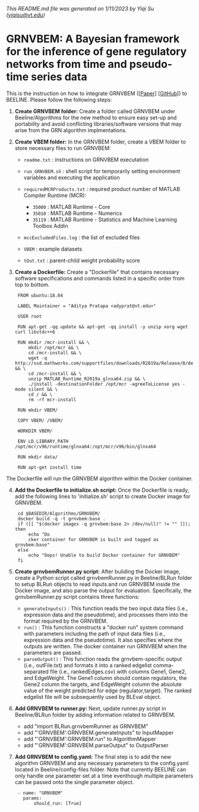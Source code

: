 *This README.md file was generated on 1/11/2023 by Yiqi Su (yiqisu@vt.edu)*
<!-- remove all comments (like this) before final save  -->

# GRNVBEM: A Bayesian framework for the inference of gene regulatory networks from time and pseudo-time series data

This is the instruction on how to integrate GRNVBEM ([[Paper](https://doi.org/10.1093/bioinformatics/btx605)] [[GitHub](https://github.com/mscastillo/GRNVBEM)]) to BEELINE. Please follow the following steps:

1. **Create GRNVBEM folder:** Create a folder called GRNVBEM under Beeline/Algorithms for the new method to ensure easy set-up and portability and avoid conflicting libraries/software versions that may arise from the GRN algorithm implmentations.

2. **Create VBEM folder:** In the GRNVBEM folder, create a VBEM folder to store necessary files to run GRNVBEM:

    - ``readme.txt`` : instructions on GRNVBEM executation
    - ``run_GRNVBEM.sh`` : shell script for temporarily setting environment variables and executing the application
    - ``requiredMCRProducts.txt`` : required product number of MATLAB Compiler Runtime (MCR):
        - ``35000`` : MATLAB Runtime - Core         
        - ``35010`` : MATLAB Runtime - Numerics                     
        - ``35119`` : MATLAB Runtime - Statistics and Machine Learning Toolbox Addin

    - ``mccExcludedFiles.log`` : the list of excluded files
    - ``VBEM`` : example datasets
    - ``tOut.txt`` : parent-child weight probability score

3. **Create a Dockerfile:** Create a "Dockerfile" that contains necessary software specifications and commands listed in a specific order from top to bottom. 

        FROM ubuntu:18.04
        
        LABEL Maintainer = "Aditya Pratapa <adyprat@vt.edu>"
        
        USER root
        
        RUN apt-get -qq update && apt-get -qq install -y unzip xorg wget curl libstdc++6
        
        RUN mkdir /mcr-install && \
            mkdir /opt/mcr && \
            cd /mcr-install && \
            wget -q http://ssd.mathworks.com/supportfiles/downloads/R2019a/Release/0/deployment_files/installer/complete/glnxa64/MATLAB_Runtime_R2019a_glnxa64.zip && \
            cd /mcr-install && \
            unzip MATLAB_Runtime_R2019a_glnxa64.zip && \
            ./install -destinationFolder /opt/mcr -agreeToLicense yes -mode silent && \
            cd / && \
            rm -rf mcr-install
            
        RUN mkdir VBEM/
        
        COPY VBEM/ /VBEM/
        
        WORKDIR VBEM/
        
        ENV LD_LIBRARY_PATH /opt/mcr/v96/runtime/glnxa64:/opt/mcr/v96/bin/glnxa64
        
        RUN mkdir data/
        
        RUN apt-get install time


The Dockerfile will run the GRNVBEM algorithm within the Docker container.

4. **Add the Dockerfile to initialize.sh script:** Once the Dockerfile is ready, add the following lines to 'initialize.sh' script to create Docker image for GRNVBEM.

        cd $BASEDIR/Algorithms/GRNVBEM/
        docker build -q -t grnvbem:base .
        if ([[ "$(docker images -q grnvbem:base 2> /dev/null)" != "" ]]); then
            echo "Do
            cker container for GRNVBEM is built and tagged as grnvbem:base"
        else
            echo "Oops! Unable to build Docker container for GRNVBEM"
        fi

5. **Create grnvbemRunner.py script:** After buliding the Docker image, create a Python script called grnvbemRunner.py in Beeline/BLRun folder to setup BLRun objects to read inputs and run GRNVBEM inside the Docker image, and also parse the output for evaluation. Specifically, the grnvbemRunner.py script contains three functions:

   - ``generateInputs()`` : This function reads the two input data files (i.e., expression data and the pseudotime), and processes them into the format required by the GRNVBEM. 
   - ``run()`` : This function constructs a "docker run" system command with parameters including the path of input data files (i.e., expression data and the pseudotime). It also specifies where the outputs are written. The docker container run GRNVBEM when the parameters are passed. 
   - ``parseOutput()`` : This function reads the grnvbem-specific output (i.e., outFile.txt) and formats it into a ranked edgelist comma-separated file (i.e., rankedEdges.csv) with columns Gene1, Gene2, and EdgeWeight. The Gene1 column should contain regulators, the Gene2 column the targets, and EdgeWeight column the absolute value of the weight predicted for edge (regulator,target). The ranked edgelist file will be subsequently used by BLEval object. 

6. **Add GRNVBEM to runner.py:** Next, update runner.py script in Beeline/BLRun folder by adding information related to GRNVBEM. 

    - add "import BLRun.grnvbemRunner as GRNVBEM"
    - add "'GRNVBEM':GRNVBEM.generateInputs" to InputMapper
    - add "'GRNVBEM':GRNVBEM.run" to AlgorithmMapper
    - add "'GRNVBEM':GRNVBEM.parseOutput" to OutputParser

7. **Add GRNVBEM to config.yaml:** The final step is to add the new algorithm GRNVBEM and any necessary parameters to the config.yaml located in Beeline/config-files folder. Note that currently BEELINE can only handle one parameter set at a time eventhough multiple parameters can be passed onto the single parameter object.

        - name: "GRNVBEM"
          params: 
              should_run: [True]